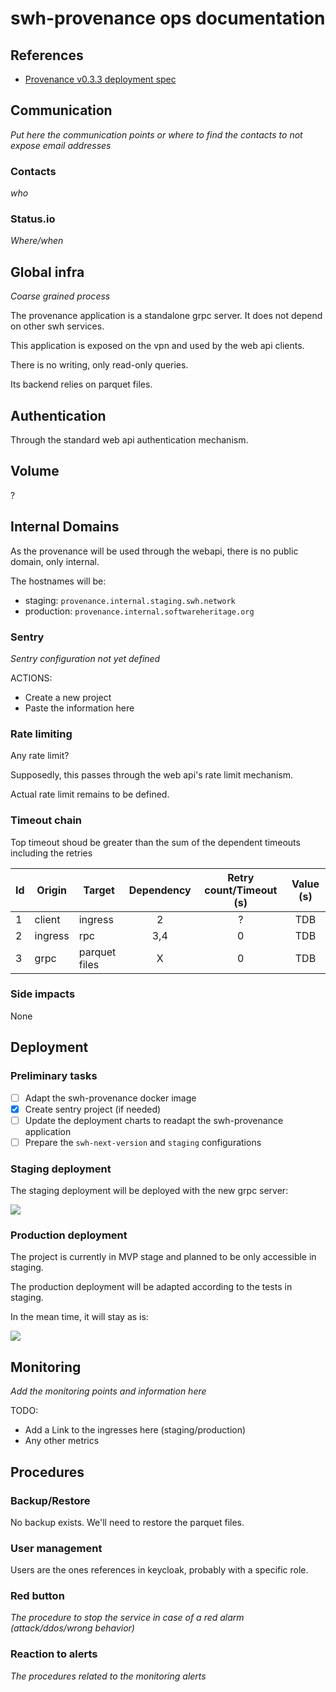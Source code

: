 # swh-provenance ops documentation

## References

- [Provenance v0.3.3 deployment spec](https://hedgedoc.softwareheritage.org/scsWvzQZRO2HW2gisANXBw?view)

## Communication

*Put here the communication points or where to find the contacts to not expose email addresses*

### Contacts

*who*

### Status.io

*Where/when*

## Global infra

*Coarse grained process*

The provenance application is a standalone grpc server. It does not depend on
other swh services.

This application is exposed on the vpn and used by the web api clients.

There is no writing, only read-only queries.

Its backend relies on parquet files.

## Authentication

Through the standard web api authentication mechanism.

## Volume

?

## Internal Domains

As the provenance will be used through the webapi, there is no public domain,
only internal.

The hostnames will be:
- staging: `provenance.internal.staging.swh.network`
- production: `provenance.internal.softwareheritage.org`

### Sentry

*Sentry configuration not yet defined*

ACTIONS:
- Create a new project
- Paste the information here

### Rate limiting

Any rate limit?

Supposedly, this passes through the web api's rate limit mechanism.

Actual rate limit remains to be defined.


### Timeout chain

Top timeout shoud be greater than the sum of the dependent timeouts including the retries

| Id  | Origin  | Target           | Dependency | Retry count/Timeout (s) | Value (s) |
| --- | ------- | ---------------- | :--------: | :---------------------: | :-------: |
| 1   | client  | ingress          |     2      |            ?            |    TDB    |
| 2   | ingress | rpc              |    3,4     |            0            |    TDB    |
| 3   | grpc    | parquet files    |     X      |            0            |    TDB    |

### Side impacts

None

## Deployment

### Preliminary tasks

- [ ] Adapt the swh-provenance docker image
- [x] Create sentry project (if needed)
- [ ] Update the deployment charts to readapt the swh-provenance application
- [ ] Prepare the `swh-next-version` and `staging` configurations

### Staging deployment

The staging deployment will be deployed with the new grpc server:

![](https://hedgedoc.softwareheritage.org/uploads/c0d06aa7-6362-494c-b683-6778aed4a1f2.png)

### Production deployment

The project is currently in MVP stage and planned to be only accessible in staging.

The production deployment will be adapted according to the tests in staging.

In the mean time, it will stay as is:

![](https://hedgedoc.softwareheritage.org/uploads/7654eefa-833e-4522-872d-025bcc284d41.png)

## Monitoring

*Add the monitoring points and information here*

TODO:
- Add a Link to the ingresses here (staging/production)
- Any other metrics

## Procedures

### Backup/Restore

No backup exists.
We'll need to restore the parquet files.

### User management

Users are the ones references in keycloak, probably with a specific role.

### Red button

*The procedure to stop the service in case of a red alarm (attack/ddos/wrong behavior)*

### Reaction to alerts

*The procedures related to the monitoring alerts*
